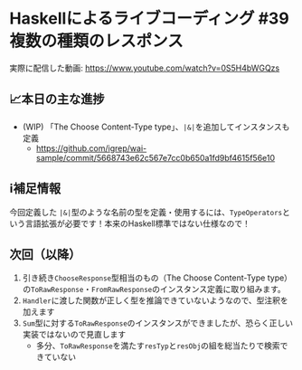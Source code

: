 # Haskellによるライブコーディング #39 複数の種類のレスポンス

実際に配信した動画: <https://www.youtube.com/watch?v=0S5H4bWGQzs>

## 📈本日の主な進捗

- (WIP) 「The Choose Content-Type type」、`|&|`を追加してインスタンスも定義
    - <https://github.com/igrep/wai-sample/commit/5668743e62c567e7cc0b650a1fd9bf4615f56e10>

## ℹ️補足情報

今回定義した `|&|`型のような名前の型を定義・使用するには、`TypeOperators`という言語拡張が必要です！本来のHaskell標準ではない仕様なので！

## 次回（以降）

1. 引き続き`ChooseResponse`型相当のもの（The Choose Content-Type type）の`ToRawResponse`・`FromRawResponse`のインスタンス定義に取り組みます。
1. `Handler`に渡した関数が正しく型を推論できていないようなので、型注釈を加えます
1. `Sum`型に対する`ToRawResponse`のインスタンスができましたが、恐らく正しい実装ではないので見直します
    - 多分、`ToRawResponse`を満たす`resTyp`と`resObj`の組を総当たりで検索できていない
